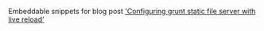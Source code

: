 Embeddable snippets for blog post
['Configuring grunt static file server with live reload'](http://www.jpotapova.info/blog/configuring-grunt-static-file-server-with-live-reload/
 )

